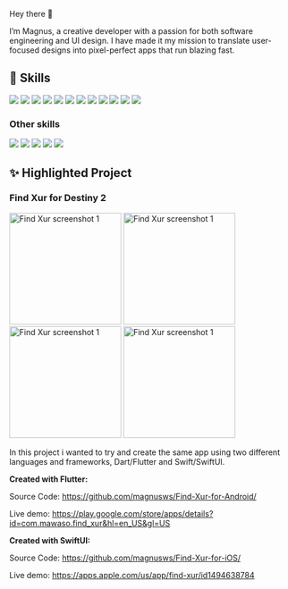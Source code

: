 Hey there 👋

I’m Magnus, a creative developer with a passion for both software engineering and UI design. I have made it my mission to translate user-focused designs into pixel-perfect apps that run blazing fast.

## 💼 Skills

![](https://img.shields.io/badge/code-C++-blue)
![](https://img.shields.io/badge/code-Python-blue)
![](https://img.shields.io/badge/code-Swift-blue)
![](https://img.shields.io/badge/code-SwiftUI-blue)
![](https://img.shields.io/badge/code-Dart-blue)
![](https://img.shields.io/badge/code-Flutter-blue)
![](https://img.shields.io/badge/code-JavaScript-blue)
![](https://img.shields.io/badge/code-React-blue)
![](https://img.shields.io/badge/code-Express-blue)
![](https://img.shields.io/badge/code-node.js-blue)
![](https://img.shields.io/badge/code-MongoDB-blue)
![](https://img.shields.io/badge/code-MySQL-blue)

### Other skills

![](https://img.shields.io/badge/Tools-Photoshop-informational?style=flat&logo=Adobe-Photoshop&logoColor=white&color=blue)
![](https://img.shields.io/badge/Tools-Illustrator-informational?style=flat&logo=Adobe-Illustrator&logoColor=white&color=blue)
![](https://img.shields.io/badge/Tools-AdobeXD-informational?style=flat&logo=Adobe-XD&logoColor=white&color=blue)
![](https://img.shields.io/badge/Tools-GitHub-informational?style=flat&logo=GitHub&logoColor=white&color=blue)
![](https://img.shields.io/badge/Tools-Bitbucket-informational?style=flat&logo=Bitbucket&logoColor=white&color=4AB197)

## ✨ Highlighted Project

### Find Xur for Destiny 2
<img src="https://play-lh.googleusercontent.com/9_lkEMdrRr7INc76XZRk5b0SA2Ff3zqZtTN3sFxvn3tGMZMAb9e4cxDsvFbHagrYDLU=w2560-h1600" alt="Find Xur screenshot 1" width="200"/> <img src="https://play-lh.googleusercontent.com/MRFPIaKwMivMdmhYKlVq0h6lmzNVdF6_xbWDO_IQTAqteWDnJSmE3_RJV-OuTirpeA=w2560-h1600" alt="Find Xur screenshot 1" width="200"/> <img src="https://play-lh.googleusercontent.com/XUs23XTrI93mvh_7FW5JYjW8uO_zmkpkg1ttFJdvNA69Yn4sd4BQeuUDLc512xS_hXeH=w2560-h1600" alt="Find Xur screenshot 1" width="200"/> <img src="https://play-lh.googleusercontent.com/SGIta1vddD1ubWGh1tXtDELvp4Jk132rUpCGcKcabLshBnX3tZTfuXFlCFUbVwqvzPg=w2560-h1600" alt="Find Xur screenshot 1" width="200"/>

In this project i wanted to try and create the same app using two different languages and frameworks, Dart/Flutter and Swift/SwiftUI.

**Created with Flutter:**

Source Code: https://github.com/magnusws/Find-Xur-for-Android/

Live demo: https://play.google.com/store/apps/details?id=com.mawaso.find_xur&hl=en_US&gl=US

**Created with SwiftUI:**

Source Code: https://github.com/magnusws/Find-Xur-for-iOS/

Live demo: https://apps.apple.com/us/app/find-xur/id1494638784
